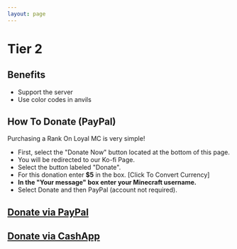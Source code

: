 ```yaml
---
layout: page
---
```


# Tier 2
## Benefits
- Support the server
- Use color codes in anvils

## How To Donate (PayPal)
Purchasing a Rank On Loyal MC is very simple!
- First, select the "Donate Now" button located at the bottom of this page.
- You will be redirected to our Ko-fi Page.
- Select the button labeled "Donate".
- For this donation enter **$5** in the box. [Click To Convert Currency]
- **In the "Your message" box enter your Minecraft username.**
- Select Donate and then PayPal (account not required).

## [Donate via PayPal](https://ko-fi.com/mrspidercat)
## [Donate via CashApp](https://cash.app/$Karebu2328)
